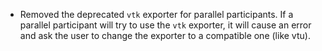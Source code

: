 - Removed the deprecated `vtk` exporter for parallel participants. If a parallel participant will try to use the `vtk` exporter, it will cause an error and ask the user to change the exporter to a compatible one (like vtu).
